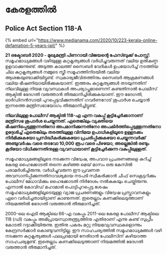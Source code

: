 # കേരളത്തിൽ

## Police Act Section 118-A

{% embed url="https://www.medianama.com/2020/10/223-kerala-online-defamation-5-years-jail/" %}



**21 ഒക്ടോബർ 2020 - മുഖ്യമന്ത്രി പിണറായി വിജയന്റെ ഫേസ്ബുക്ക് പോസ്റ്റ്:** സമൂഹമാധ്യമങ്ങള്‍ വഴിയുള്ള കറ്റകൃത്യങ്ങള്‍ വര്‍ധിച്ചുവരുന്നത് വലിയ ഉല്‍കണ്ഠ ഉളവാക്കുന്നുണ്ട്. അടുത്ത കാലത്ത് സൈബര്‍ വേദികള്‍ ഉപയോഗിച്ച് നടത്തിയ ചില കുറ്റകൃത്യങ്ങള്‍ നമ്മുടെ സ്ത്രീ സമൂഹത്തിനിടയില്‍ വലിയ ആശങ്കയുണ്ടാക്കിയിട്ടുണ്ട്. സ്വകാര്യജീവിതത്തിനും സൈബര്‍ ആക്രമണങ്ങള്‍ വലിയ ഭീഷണിയായിരിക്കുകയാണ്. ഇത്തരം കുറ്റകൃത്യങ്ങള്‍ തടയുന്നതിന് നിലവിലുള്ള നിയമ വ്യവസ്ഥകള്‍ അപര്യാപ്തമാണെന്ന് കണ്ടതിനാല്‍ പോലീസ് ആക്ടില്‍ ഭേദഗതി വരുത്താന്‍ തീരുമാനിച്ചിരിക്കുകയാണ്. ഈ ഭേദഗതി, ഓര്‍ഡിനന്‍സായി പുറപ്പെടുവിക്കുന്നതിന് ഗവര്‍ണറോട് ശുപാര്‍ശ ചെയ്യാന്‍ ഇന്നത്തെ മന്ത്രിസഭായോഗം തീരുമാനിച്ചിട്ടുണ്ട്.

**നിലവിലുള്ള പോലീസ് ആക്ടില്‍ 118-എ എന്ന വകുപ്പ് കൂട്ടിച്ചേര്‍ക്കാനാണ് മന്ത്രിസഭ ശുപാര്‍ശ ചെയ്യുന്നത്. ഏതെങ്കിലും വ്യക്തിയെ ഭീഷണിപ്പെടുത്തുന്നതിനോ അപമാനിക്കുന്നതിനോ അപകീര്‍ത്തിപ്പെടുത്തുന്നതിനോ ഉദ്ദേശിച്ച് ഏതെങ്കിലും തരത്തിലുള്ള വിനിമയ ഉപാധികളിലൂടെ ഉള്ളടക്കം നിര്‍മിക്കുകയോ പ്രസിദ്ധീകരിക്കുകയോ പ്രചരിപ്പിക്കുകയോ ചെയ്യുന്നവര്‍ക്ക് അഞ്ചുവര്‍ഷം വരെ തടവോ 10,000 രൂപ വരെ പിഴയോ, അല്ലെങ്കില്‍ രണ്ടും കൂടിയോ വിധിക്കുന്നതിനുള്ള വ്യവസ്ഥയാണ് കൂട്ടിച്ചേര്‍ക്കുന്ന വകുപ്പിലുള്ളത്.**

 സമൂഹമാധ്യമങ്ങളിലൂടെ നടക്കുന്ന വിദ്വേഷ, അപവാദ പ്രചരണങ്ങളെ കുറിച്ച് കേരള ഹൈക്കോടതി തന്നെ കഴിഞ്ഞ മെയ് മാസം ഒരു കേസില്‍ പരാമര്‍ശിച്ചിരുന്നു. വര്‍ധിച്ചുവരുന്ന ഈ പ്രവണത അവസാനിപ്പിക്കുന്നതിനാവശ്യമായ നടപടി സ്വീകരിക്കാന്‍ ചീഫ് സെക്രട്ടറിക്കും പോലീസ് മേധാവിക്കും ഹൈക്കോടതി നിര്‍ദേശം നല്‍കുകയും ചെയ്തിരുന്നു. എന്നാല്‍ കോവിഡ് മഹാമാരി പൊട്ടിപുറപ്പെട്ട ശേഷം സമൂഹമാധ്യമങ്ങളിലൂടെയുള്ള വ്യാജ പ്രചരണങ്ങളും വിദ്വേഷ പ്രസ്താവനകളും ഏറെ വര്‍ധിച്ചതായിട്ടാണ് കാണുന്നത്. ഇതെല്ലാം കണക്കിലെടുത്താണ് നിയമത്തില്‍ ഭേദഗതി വരുത്താന്‍ തീരുമാനിച്ചത്.

 2000-ലെ ഐടി ആക്ടിലെ 66-എ വകുപ്പും 2011-ലെ കേരള പോലീസ് ആക്ടിലെ 118 \(ഡി\) വകുപ്പും അഭിപ്രായസ്വാതന്ത്ര്യത്തിനു എതിരാണ് എന്നു കണ്ട് സുപ്രീം കോടതി റദ്ദാക്കിയിരുന്നു. ഇതിനു പകരം മറ്റു നിയമവ്യവസ്ഥകളൊന്നും കേന്ദ്രസര്‍ക്കാര്‍ കൊണ്ടുവന്നിട്ടില്ല. ഈ സാഹചര്യത്തില്‍ സമൂഹമാധ്യമങ്ങള്‍ വഴി നടക്കുന്ന കുറ്റകൃത്യങ്ങള്‍ ഫലപ്രദമായി നേരിടാന്‍ പോലീസിന് കഴിയാത്ത സാഹചര്യമുണ്ട്. ഇതെല്ലാം കണക്കിലെടുത്താണ് നിയമത്തില്‍ ഭേദഗതി വരുത്താന്‍ തീരുമാനിച്ചത്.

